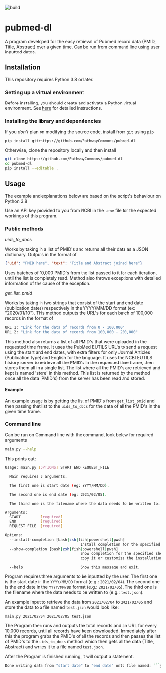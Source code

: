 ![build](https://github.com/PathwayCommons/pubmed-dl/workflows/build/badge.svg)

# pubmed-dl

A program developed for the easy retrieval of Pubmed record data (PMID, Title, Abstract) over a given time. Can be run from command line using user inputted dates.

## Installation

This repository requires Python 3.8 or later.

### Setting up a virtual environment

Before installing, you should create and activate a Python virtual environment. See [here](https://github.com/allenai/allennlp#installing-via-pip) for detailed instructions.

### Installing the library and dependencies

If you _don't_ plan on modifying the source code, install from `git` using `pip`

```
pip install git+https://github.com/PathwayCommons/pubmed-dl
```

Otherwise, clone the repository locally and then install

```bash
git clone https://github.com/PathwayCommons/pubmed-dl
cd pubmed-dl
pip install --editable .
```

## Usage

The example and explanations below are based on the script's behaviour on Python 3.8

Use an API key provided to you from NCBI in the ```.env``` file for the expected workings of this program.

### Public methods

*uids_to_docs*

Works by taking in a list of PMID's and returns all their data as a JSON dictionary. Outputs in the format of 

```json
{"uid": "PMID here", "text": "Title and Abstract joined here"}
```
Uses batches of 10,000 PMID's from the list passed to it for each iteration, until the list is completely read. Method also throws exceptions with detailed information of the cause of the exception.

*get_list_pmid*

Works by taking in two strings that consist of the start and end date (publication dates) respectively in the YYYY/MM/DD format (ex: "2020/01/10"). This method outputs the URL's for each batch of 100,000 records in the format of

```bash
URL 1: "Link for the data of records from 0 - 100,000"
URL 2: "Link for the data of records from 100,000 - 200,000"
```

This method also returns a list of all PMID's that were uploaded in the requested time frame. It uses the PubMed EUTILS URL's to send a request using the start and end dates, with extra filters for only Journal Articles (Publication type) and English for the language. It uses the NCBI EUTILS history server to retrieve all the PMID's in the requested time frame, then stores them all in a single list. The list where all the PMID's are retrieved and kept is named 'store' in this method. This list is returned by the method once all the data (PMID's) from the server has been read and stored.

#### Example

An example usage is by getting the list of PMID's from ```get_list_pmid``` and then passing that list to the ```uids_to_docs``` for the data of all the PMID's in the given time frame.

### Command line

Can be run on Command line with the command, look below for required arguments

```bash
main.py --help
```
This prints out:

```bash
Usage: main.py [OPTIONS] START END REQUEST_FILE

  Main requires 3 arguments.

  The first one is start date (eg: YYYY/MM/DD).

  The second one is end date (eg: 2021/02/05).

  The third one is the filename where the data needs to be written to.

Arguments:
  START         [required]
  END           [required]
  REQUEST_FILE  [required]

Options:
  --install-completion [bash|zsh|fish|powershell|pwsh]
                                  Install completion for the specified shell.
  --show-completion [bash|zsh|fish|powershell|pwsh]
                                  Show completion for the specified shell, to
                                  copy it or customize the installation.

  --help                          Show this message and exit.
```

Program requires three arguments to be inputted by the user. 
The first one is the start date in the ```YYYY/MM/DD``` format (e.g.: ```2021/02/04```). 
The second one is the end date in the ```YYYY/MM/DD``` format (e.g.: ```2021/02/05```). 
The third one is the filename where the data needs to be written to (e.g.: ```test.json```).

An example input to retrieve the data from ```2021/02/04``` to ```2021/02/05``` and store the data to a file named ```test.json``` would look like:

```bash
main.py 2021/02/04 2021/02/05 test.json
```

The Program then runs and outputs the total records and an URL for every 10,000 records, until all records have been downloaded. Immediately after this the program grabs the PMID's of all the records and then passes the list of PMID's to the ```uids_to_docs``` method, which then gets all the data (Title, Abstract) and writes it to a file named ```test.json```.

After the Program is finished running, it will output a statement.

```bash
Done writing data from "start date" to "end date" onto file named: ```your file name```
```
